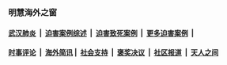 
### 明慧海外之窗

####  [武汉肺炎](indexes/365.md?t=02020400) &nbsp;|&nbsp;  [迫害案例综述](indexes/328.md?t=02020400) &nbsp;|&nbsp; [迫害致死案例](indexes/277.md?t=02020400)  &nbsp;|&nbsp; [更多迫害案例](indexes/81.md?t=02020400)  &nbsp;|&nbsp; 
####  [时事评论](indexes/251.md?t=02020400) &nbsp;|&nbsp; [海外简讯](indexes/245.md?t=02020400)&nbsp;|&nbsp;  [社会支持](indexes/140.md?t=02020400) &nbsp;|&nbsp; [褒奖决议](indexes/282.md?t=02020400) &nbsp;|&nbsp; [社区报道](indexes/91.md?t=02020400)  &nbsp;|&nbsp; [天人之间](indexes/78.md?t=02020400) 

